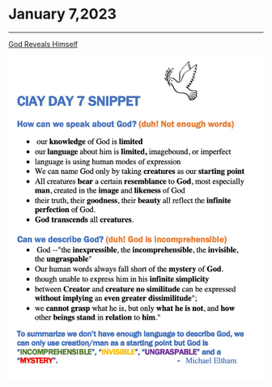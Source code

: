 # January 7,2023
---

[God Reveals Himself](https://youtu.be/KAs6uQTUFNI)

![Day 7 Snippet](https://github.com/fernal73/CIAY/blob/main/Day7Snippet.jpg?raw=true)
